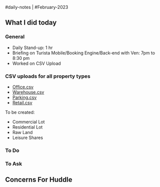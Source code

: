 #daily-notes | #February-2023

## What I did today


### General

- Daily Stand-up: 1 hr
- Briefing on Turista Mobile/Booking Engine/Back-end with Ven: 7pm to 8:30 pm 
- Worked on CSV Upload

### CSV uploads for all property types

-   [Office.csv](https://resonateasia.monday.com/protected_static/11518469/resources/744571998/Office.csv)
-   [Warehouse.csv](https://resonateasia.monday.com/protected_static/11518469/resources/744571999/Warehouse.csv)
-   [Parking.csv](https://resonateasia.monday.com/protected_static/11518469/resources/744572000/Parking.csv)
-   [Retail.csv](https://resonateasia.monday.com/protected_static/11518469/resources/744572014/Retail.csv)

To be created:

-   Commercial Lot
-   Residential Lot
-   Raw Land
-   Leisure Shares

### To Do


### To Ask


## Concerns For Huddle

